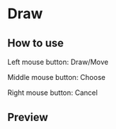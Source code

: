 # Draw

## How to use
Left mouse button: Draw/Move

Middle mouse button: Choose

Right mouse button: Cancel

## Preview

